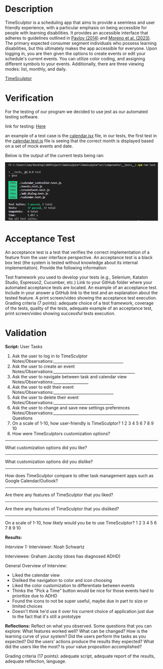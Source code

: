 # Description
TimeSculptor is a scheduling app that aims to provide a seemless and user friendly experience, with a particular emphasis on being accessible for people with learning disabilities. It provides an accessible interface that adheres to guidelines outlined in [Pavlov (2014)](https://www.scirp.org/html/7-9301792_43152.htm) and [Moreno et al. (2023)](https://link.springer.com/article/10.1007/s10209-023-00986-z). The primary expected consumer segment individuals who possess learning disabilities, but this ultimately makes the app accessible for everyone. Upon logging in, you are then given the options to create events or edit your schedule's current events. You can utilize color coding, and assigning different symbols to your events. Additionally, there are three viewing modes: list, monthly, and daily.

[TimeSculptor](https://github.com/nickw409/TimeSculptor)


# Verification
For the testing of our program we decided to use jest as our automated testing software. 

link for testing: [Here](https://github.com/nickw409/TimeSculptor/tree/main/TimeSculptor/src/components/__tests__)

an example of a test case is the [calendar.jsx](https://github.com/nickw409/TimeSculptor/tree/main/TimeSculptor/src/components/calendar.jsx) file, in our tests, the first test in the [calendar.test.js](https://github.com/nickw409/TimeSculptor/tree/main/TimeSculptor/src/components/__tests__/calendar.test.js) file is seeing that the correct month is displayed based on a set of mock events and date. 

Below is the output of the current tests being ran:

![testing_output](../assets/deliverable6_testing.PNG)

# Acceptance Test
An acceptance test is a test that verifies the correct implementation of a feature from the user interface perspective. An acceptance test is a black box test (the system is tested without knowledge about its internal implementation). Provide the following information:

Test framework you used to develop your tests (e.g., Selenium, Katalon Studio, Espresso2, Cucumber, etc.)
Link to your GitHub folder where your automated acceptance tests are located.
An example of an acceptance test. Include in your answer a GitHub link to the test and an explanation about the tested feature.
A print screen/video showing the acceptance test execution. 
Grading criteria (7 points): adequate choice of a test framework, coverage of the tests, quality of the tests, adequate example of an acceptance test, print screen/video showing successful tests execution.

# Validation
**Script:**
User Tasks
1. Ask the user to log in to TimeSculptor
Notes/Observations:____________________________________
1. Ask the user to create an event
Notes/Observations:__________________________________________
2. Ask the user to navigate between task and calendar view
Notes/Observations:__________________
3. Ask the user to edit their event
Notes/Observations:_______________________________
4. Ask the user to delete their event
Notes/Observations:_______________________________
5. Ask the user to change and save new settings preferences
Notes/Observations:____________________________________________
Questions
1. On a scale of 1-10, how user-friendly is TimeSculptor?
1 2 3 4 5 6 7 8 9 10
2. How were TimeSculptors customization options?
____________________________________________________________________________
What customization options did you like?
________________________________
What customization options did you dislike?
___________________________________________
How does TimeSculptor compare to other task management apps such as Google
Calendar/Outlook?
______________________
Are there any features of TimeSculptor that you liked?
_____________
Are there any features of TimeSculptor that you disliked?
_______________
On a scale of 1-10, how likely would you be to use TimeSculptor?
1 2 3 4 5 6 7 8 9 10

**Results:** 

*Interview 1:*
Interviewer: Noah Schwartz

Interviewee: Graham Jacoby (does has diagnosed ADHD)

General Overview of Interview: 

- Liked the calendar view
- Disliked the navigation to color and icon choosing
- Liked the color customization to differentiate between events
- Thinks the "Pick a Time" button would be nice for those events hard to prioritize due to ADHD 
- Found the icons to not be super useful, maybe due in part to size or limited choices
- Doesn't think he'd use it over his current choice of application just due to the fact that it's still a prototype


**Reflections:** Reflect on what you observed. Some questions that you can explore: What features worked well? What can be changed? How is the learning curve of your system? Did the users perform the tasks as you expected? Did the users’ actions produce the results they expected? What did the users like the most? Is your value proposition accomplished? 

Grading criteria (17 points): adequate script, adequate report of the results, adequate reflection, language.
